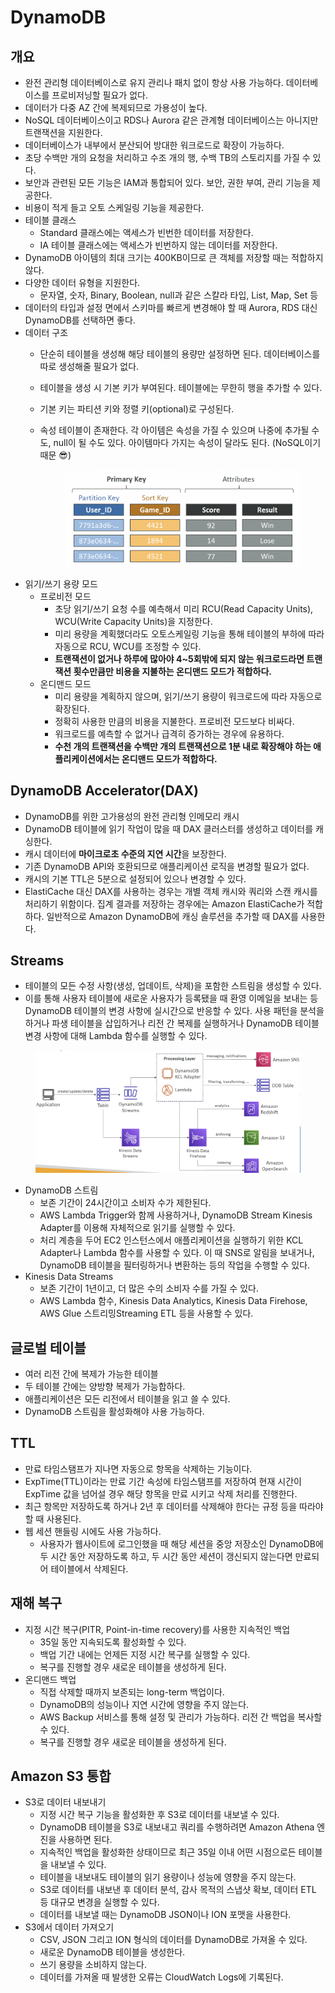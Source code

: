 # DynamoDB

## 개요

* 완전 관리형 데이터베이스로 유지 관리나 패치 없이 항상 사용 가능하다. 데이터베이스를 프로비저닝할 필요가 없다.
* 데이터가 다중 AZ 간에 복제되므로 가용성이 높다.
* NoSQL 데이터베이스이고 RDS나 Aurora 같은 관계형 데이터베이스는 아니지만 트랜잭션을 지원한다.
* 데이터베이스가 내부에서 분산되어 방대한 워크로드로 확장이 가능하다.
* 초당 수백만 개의 요청을 처리하고 수조 개의 행, 수백 TB의 스토리지를 가질 수 있다.
* 보안과 관련된 모든 기능은 IAM과 통합되어 있다. 보안, 권한 부여, 관리 기능을 제공한다.
* 비용이 적게 들고 오토 스케일링 기능을 제공한다.
* 테이블 클래스
  * Standard 클래스에는 액세스가 빈번한 데이터를 저장한다.
  * IA 테이블 클래스에는 액세스가 빈번하지 않는 데이터를 저장한다.
* DynamoDB 아이템의 최대 크기는 400KB이므로 큰 객체를 저장할 때는 적합하지 않다.
* 다양한 데이터 유형을 지원한다.
  * 문자열, 숫자, Binary, Boolean, null과 같은 스칼라 타입, List, Map, Set 등
* 데이터의 타입과 설정 면에서 스키마를 빠르게 변경해야 할 때 Aurora, RDS 대신 DynamoDB를 선택하면 좋다.
* 데이터 구조&#x20;
  * 단순히 테이블을 생성해 해당 테이블의 용량만 설정하면 된다. 데이터베이스를 따로 생성해줄 필요가 없다.&#x20;
  * 테이블을 생성 시 기본 키가 부여된다. 테이블에는 무한히 행을 추가할 수 있다.
  * 기본 키는 파티션 키와 정렬 키(optional)로 구성된다.
  *   속성 테이블이 존재한다. 각 아이템은 속성을 가질 수 있으며 나중에 추가될 수도, null이 될 수도 있다. 아이템마다 가지는 속성이 달라도 된다. (NoSQL이기 때문 😎)

      <figure><img src="../.gitbook/assets/image (1).png" alt=""><figcaption></figcaption></figure>
* 읽기/쓰기 용량 모드
  * 프로비전 모드
    * 초당 읽기/쓰기 요청 수를 예측해서 미리 RCU(Read Capacity Units), WCU(Write Capacity Units)을 지정한다.
    * 미리 용량을 계획했더라도 오토스케일링 기능을 통해 테이블의 부하에 따라 자동으로 RCU, WCU를 조정할 수 있다.
    * **트랜잭션이 없거나 하루에 많아야 4\~5회밖에 되지 않는 워크로드라면 트랜잭션 횟수만큼만 비용을 지불하는 온디맨드 모드가 적합하다.**
  * 온디맨드 모드
    * 미리 용량을 계획하지 않으며, 읽기/쓰기 용량이 워크로드에 따라 자동으로 확장된다.
    * 정확히 사용한 만큼의 비용을 지불한다. 프로비전 모드보다 비싸다.
    * 워크로드를 예측할 수 없거나 급격히 증가하는 경우에 유용하다.
    * **수천 개의 트랜잭션을 수백만 개의 트랜잭션으로 1분 내로 확장해야 하는 애플리케이션에서는 온디맨드 모드가 적합하다.**

## DynamoDB Accelerator(DAX)

* DynamoDB를 위한 고가용성의 완전 관리형 인메모리 캐시
* DynamoDB 테이블에 읽기 작업이 많을 때 DAX 클러스터를 생성하고 데이터를 캐싱한다.
* 캐시 데이터에 **마이크로초 수준의 지연 시간**을 보장한다.
* 기존 DynamoDB API와 호환되므로 애플리케이션 로직을 변경할 필요가 없다.
* 캐시의 기본 TTL은 5분으로 설정되어 있으나 변경할 수 있다.
* ElastiCache 대신 DAX를 사용하는 경우는 개별 객체 캐시와 쿼리와 스캔 캐시를 처리하기 위함이다. 집계 결과를 저장하는 경우에는 Amazon ElastiCache가 적합하다. 일반적으로 Amazon DynamoDB에 캐싱 솔루션을 추가할 때 DAX를 사용한다.

## Streams

* 테이블의 모든 수정 사항(생성, 업데이트, 삭제)을 포함한 스트림을 생성할 수 있다.
* 이를 통해 사용자 테이블에 새로운 사용자가 등록됐을 때 환영 이메일을 보내는 등 DynamoDB 테이블의 변경 사항에 실시간으로 반응할 수 있다. 사용 패턴을 분석을 하거나 파생 테이블을 삽입하거나 리전 간 복제를 실행하거나 DynamoDB 테이블 변경 사항에 대해 Lambda 함수를 실행할 수 있다.

<figure><img src="../.gitbook/assets/image (2).png" alt=""><figcaption></figcaption></figure>

* DynamoDB 스트림
  * 보존 기간이 24시간이고 소비자 수가 제한된다.
  * AWS Lambda Trigger와 함께 사용하거나, DynamoDB Stream Kinesis Adapter를 이용해 자체적으로 읽기를 실행할 수 있다.
  * 처리 계층을 두어 EC2 인스턴스에서 애플리케이션을 실행하기 위한 KCL Adapter나 Lambda 함수를 사용할 수 있다. 이 때 SNS로 알림을 보내거나, DynamoDB 테이블을 필터링하거나 변환하는 등의 작업을 수행할 수 있다.
* Kinesis Data Streams
  * 보존 기간이 1년이고, 더 많은 수의 소비자 수를 가질 수 있다.
  * AWS Lambda 함수, Kinesis Data Analytics, Kinesis Data Firehose, AWS Glue 스트리밍Streaming ETL 등을 사용할 수 있다.

## 글로벌 테이블

* 여러 리전 간에 복제가 가능한 테이블
* 두 테이블 간에는 양방향 복제가 가능합하다.
* 애플리케이션은 모든 리전에서 테이블을 읽고 쓸 수 있다.
* DynamoDB 스트림을 활성화해야 사용 가능하다.

## TTL

* 만료 타임스탬프가 지나면 자동으로 항목을 삭제하는 기능이다.
* ExpTime(TTL)이라는 만료 기간 속성에 타임스탬프를 저장하여 현재 시간이 ExpTime 값을 넘어설 경우 해당 항목을 만료 시키고 삭제 처리를 진행한다.
* 최근 항목만 저장하도록 하거나 2년 후 데이터를 삭제해야 한다는 규정 등을 따라야 할 때 사용된다.
* 웹 세션 핸들링 시에도 사용 가능하다.
  * 사용자가 웹사이트에 로그인했을 때 해당 세션을 중앙 저장소인 DynamoDB에 두 시간 동안 저장하도록 하고, 두 시간 동안 세션이 갱신되지 않는다면 만료되어 테이블에서 삭제된다.

## 재해 복구

* 지정 시간 복구(PITR, Point-in-time recovery)를 사용한 지속적인 백업
  * 35일 동안 지속되도록 활성화할 수 있다.
  * 백업 기간 내에는 언제든 지정 시간 복구를 실행할 수 있다.
  * 복구를 진행할 경우 새로운 테이블을 생성하게 된다.
* 온디맨드 백업
  * 직접 삭제할 때까지 보존되는 long-term 백업이다.
  * DynamoDB의 성능이나 지연 시간에 영향을 주지 않는다.
  * AWS Backup 서비스를 통해 설정 및 관리가 가능하다. 리전 간 백업을 복사할 수 있다.
  * 복구를 진행할 경우 새로운 테이블을 생성하게 된다.

## Amazon S3 통합

* S3로 데이터 내보내기
  * 지정 시간 복구 기능을 활성화한 후 S3로 데이터를 내보낼 수 있다.
  * DynamoDB 테이블을 S3로 내보내고 쿼리를 수행하려면 Amazon Athena 엔진을 사용하면 된다.
  * 지속적인 백업을 활성화한 상태이므로 최근 35일 이내 어떤 시점으로든 테이블을 내보낼 수 있다.
  * 테이블을 내보내도 테이블의 읽기 용량이나 성능에 영향을 주지 않는다.
  * S3로 데이터를 내보낸 후 데이터 분석, 감사 목적의 스냅샷 확보, 데이터 ETL 등 대규모 변경을 실행할 수 있다.
  * 데이터를 내보낼 때는 DynamoDB JSON이나 ION 포맷을 사용한다.
* S3에서 데이터 가져오기
  * CSV, JSON 그리고 ION 형식의 데이터를 DynamoDB로 가져올 수 있다.
  * 새로운 DynamoDB 테이블을 생성한다.
  * 쓰기 용량을 소비하지 않는다.
  * 데이터를 가져올 때 발생한 오류는 CloudWatch Logs에 기록된다.
